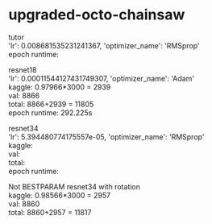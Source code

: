 # upgraded-octo-chainsaw
tutor\
'lr': 0.008681535231241367, 'optimizer_name': 'RMSprop'\
epoch runtime: 

resnet18\
'lr': 0.00011544127431749307, 'optimizer_name': 'Adam'\
kaggle: 0.97966*3000 = 2939\
val: 8866\
total: 8866+2939 = 11805\
epoch runtime: 292.225s

resnet34\
'lr': 5.394480774175557e-05, 'optimizer_name': 'RMSprop'\
kaggle: \
val: \
total:\
epoch runtime:

Not BESTPARAM resnet34 with rotation\
kaggle: 0.98566*3000 = 2957\
val: 8860\
total: 8860+2957 = 11817

